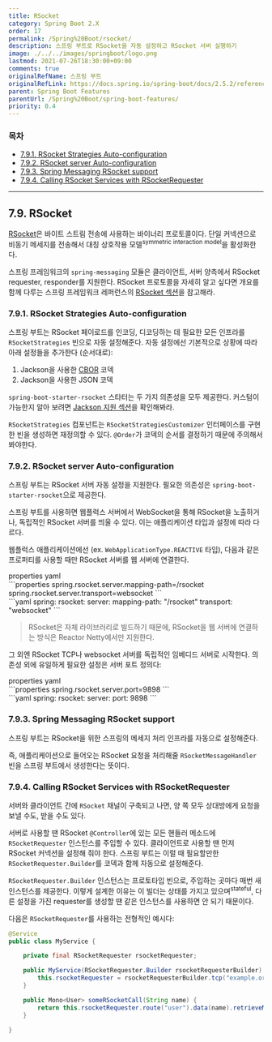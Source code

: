 ```yaml
---
title: RSocket
category: Spring Boot 2.X
order: 17
permalink: /Spring%20Boot/rsocket/
description: 스프링 부트로 RSocket을 자동 설정하고 RSocket 서버 실행하기
image: ./../../images/springboot/logo.png
lastmod: 2021-07-26T18:30:00+09:00
comments: true
originalRefName: 스프링 부트
originalRefLink: https://docs.spring.io/spring-boot/docs/2.5.2/reference/htmlsingle/#features.rsocket
parent: Spring Boot Features
parentUrl: /Spring%20Boot/spring-boot-features/
priority: 0.4
---
```

<script>defaultLanguages = ['properties']</script>

### 목차

- [7.9.1. RSocket Strategies Auto-configuration](#791-rsocket-strategies-auto-configuration)
- [7.9.2. RSocket server Auto-configuration](#792-rsocket-server-auto-configuration)
- [7.9.3. Spring Messaging RSocket support](#793-spring-messaging-rsocket-support)
- [7.9.4. Calling RSocket Services with RSocketRequester](#794-calling-rsocket-services-with-rsocketrequester)

---

## 7.9. RSocket

[RSocket](https://rsocket.io/)은 바이트 스트림 전송에 사용하는 바이너리 프로토콜이다. 단일 커넥션으로 비동기 메세지를 전송해서 대칭 상호작용 모델<sup>symmetric interaction model</sup>을 활성화한다.

스프링 프레임워크의 `spring-messaging` 모듈은 클라이언트, 서버 양측에서 RSocket requester, responder를 지원한다. RSocket 프로토콜을 자세히 알고 싶다면 개요를 함께 다루는 스프링 프레임워크 레퍼런스의 [RSocket 섹션](../../Reactive%20Spring/rsocket/#513-spring-support)을 참고해라.

### 7.9.1. RSocket Strategies Auto-configuration

스프링 부트는 RSocket 페이로드를 인코딩, 디코딩하는 데 필요한 모든 인프라를 `RSocketStrategies` 빈으로 자동 설정해준다. 자동 설정에선 기본적으로 상황에 따라 아래 설정들을 추가한다 (순서대로):

1. Jackson을 사용한 [CBOR](https://cbor.io/) 코덱
2. Jackson을 사용한 JSON 코덱

`spring-boot-starter-rsocket` 스타터는 두 가지 의존성을 모두 제공한다. 커스텀이 가능한지 알아 보려면 [Jackson 지원 섹션](../json#761-jackson)을 확인해봐라.

`RSocketStrategies` 컴포넌트는 `RSocketStrategiesCustomizer` 인터페이스를 구현한 빈을 생성하면 재정의할 수 있다. `@Order`가 코덱의 순서를 결정하기 때문에 주의해서 봐야한다.

### 7.9.2. RSocket server Auto-configuration

스프링 부트는 RSocket 서버 자동 설정을 지원한다. 필요한 의존성은 `spring-boot-starter-rsocket`으로 제공한다.

스프링 부트를 사용하면 웹플럭스 서버에서 WebSocket을 통해 RSocket을 노출하거나, 독립적인 RSocket 서버를 띄울 수 있다. 이는 애플리케이션 타입과 설정에 따라 다르다.

웹플럭스 애플리케이션에선 (ex. `WebApplicationType.REACTIVE` 타입), 다음과 같은 프로퍼티를 사용할 때만 RSocket 서버를 웹 서버에 연결한다.

<div class="switch-language-wrapper properties yaml">
<span class="switch-language properties">properties</span>
<span class="switch-language yaml">yaml</span>
</div>
<div class="language-only-for-properties properties yaml"></div>
```properties
spring.rsocket.server.mapping-path=/rsocket
spring.rsocket.server.transport=websocket
```
<div class="language-only-for-yaml properties yaml"></div>
```yaml
spring:
  rsocket:
    server:
      mapping-path: "/rsocket"
      transport: "websocket"
```

> RSocket은 자체 라이브러리로 빌드하기 때문에, RSocket을 웹 서버에 연결하는 방식은 Reactor Netty에서만 지원한다.

그 외엔 RSocket TCP나 websocket 서버를 독립적인 임베디드 서버로 시작한다. 의존성 외에 유일하게 필요한 설정은 서버 포트 정의다:

<div class="switch-language-wrapper properties yaml">
<span class="switch-language properties">properties</span>
<span class="switch-language yaml">yaml</span>
</div>
<div class="language-only-for-properties properties yaml"></div>
```properties
spring.rsocket.server.port=9898
```
<div class="language-only-for-yaml properties yaml"></div>
```yaml
spring:
  rsocket:
    server:
      port: 9898
```

### 7.9.3. Spring Messaging RSocket support

스프링 부트는 RSocket을 위한 스프링의 메세지 처리 인프라를 자동으로 설정해준다.

즉, 애플리케이션으로 들어오는 RSocket 요청을 처리해줄 `RSocketMessageHandler` 빈을 스프링 부트에서 생성한다는 뜻이다.

### 7.9.4. Calling RSocket Services with RSocketRequester

서버와 클라이언트 간에 `RSocket` 채널이 구축되고 나면, 양 쪽 모두 상대방에게 요청을 보낼 수도, 받을 수도 있다.

서버로 사용할 땐 RSocket `@Controller`에 있는 모든 핸들러 메소드에 `RSocketRequester` 인스턴스를 주입할 수 있다. 클라이언트로 사용할 땐 먼저 RSocket 커넥션을 설정해 줘야 한다. 스프링 부트는 이럴 때 필요할만한 `RSocketRequester.Builder`를 코덱과 함께 자동으로 설정해준다.

`RSocketRequester.Builder` 인스턴스는 프로토타입 빈으로, 주입하는 곳마다 매번 새 인스턴스를 제공한다. 이렇게 설계한 이유는 이 빌더는 상태를 가지고 있으며<sup>stateful</sup>, 다른 설정을 가진 requester를 생성할 땐 같은 인스턴스를 사용하면 안 되기 때문이다.

다음은 `RSocketRequester`를 사용하는 전형적인 예시다:

```java
@Service
public class MyService {

    private final RSocketRequester rsocketRequester;

    public MyService(RSocketRequester.Builder rsocketRequesterBuilder) {
        this.rsocketRequester = rsocketRequesterBuilder.tcp("example.org", 9898);
    }

    public Mono<User> someRSocketCall(String name) {
        return this.rsocketRequester.route("user").data(name).retrieveMono(User.class);
    }

}
```